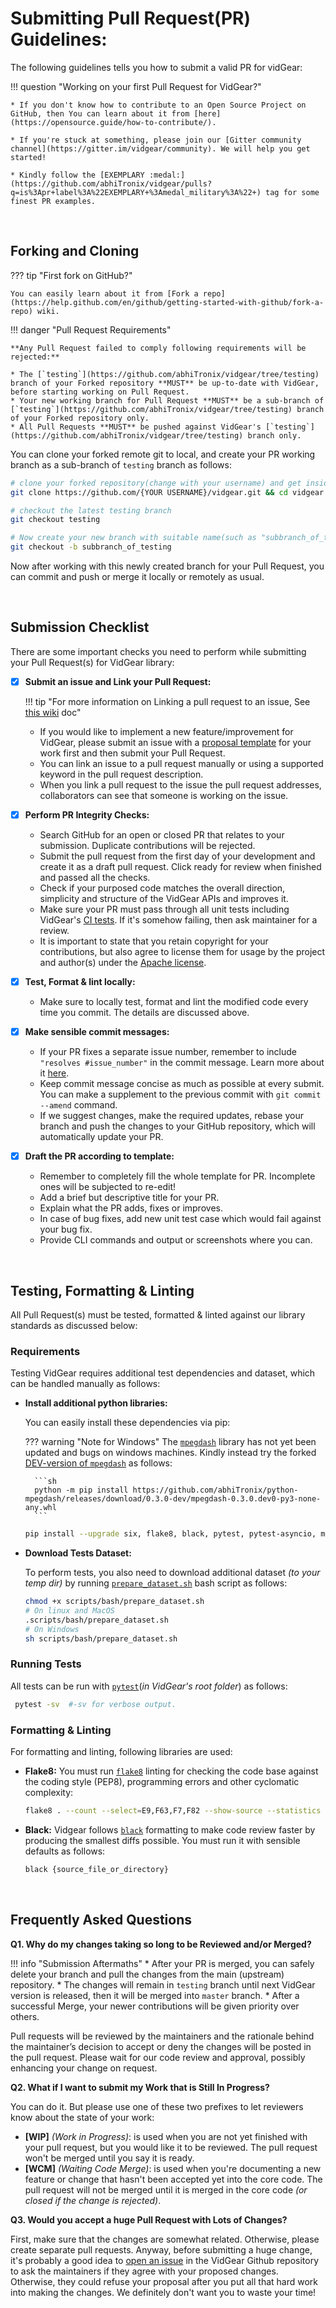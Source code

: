 <!--
===============================================
vidgear library source-code is deployed under the Apache 2.0 License:

Copyright (c) 2019-2020 Abhishek Thakur(@abhiTronix) <abhi.una12@gmail.com>

Licensed under the Apache License, Version 2.0 (the "License");
you may not use this file except in compliance with the License.
You may obtain a copy of the License at

   http://www.apache.org/licenses/LICENSE-2.0

Unless required by applicable law or agreed to in writing, software
distributed under the License is distributed on an "AS IS" BASIS,
WITHOUT WARRANTIES OR CONDITIONS OF ANY KIND, either express or implied.
See the License for the specific language governing permissions and
limitations under the License.
===============================================
-->

# Submitting Pull Request(PR) Guidelines:


The following guidelines tells you how to submit a valid PR for vidGear:

!!! question "Working on your first Pull Request for VidGear?" 

    * If you don't know how to contribute to an Open Source Project on GitHub, then You can learn about it from [here](https://opensource.guide/how-to-contribute/).

    * If you're stuck at something, please join our [Gitter community channel](https://gitter.im/vidgear/community). We will help you get started!

    * Kindly follow the [EXEMPLARY :medal:](https://github.com/abhiTronix/vidgear/pulls?q=is%3Apr+label%3A%22EXEMPLARY+%3Amedal_military%3A%22+) tag for some finest PR examples.


&nbsp; 

## Forking and Cloning

??? tip "First fork on GitHub?" 

    You can easily learn about it from [Fork a repo](https://help.github.com/en/github/getting-started-with-github/fork-a-repo) wiki.


!!! danger "Pull Request Requirements"
    
    **Any Pull Request failed to comply following requirements will be rejected:**

    * The [`testing`](https://github.com/abhiTronix/vidgear/tree/testing) branch of your Forked repository **MUST** be up-to-date with VidGear, before starting working on Pull Request.
    * Your new working branch for Pull Request **MUST** be a sub-branch of [`testing`](https://github.com/abhiTronix/vidgear/tree/testing) branch of your Forked repository only.
    * All Pull Requests **MUST** be pushed against VidGear's [`testing`](https://github.com/abhiTronix/vidgear/tree/testing) branch only.



You can clone your forked remote git to local, and create your PR working branch as a sub-branch of `testing` branch as follows:


```sh
# clone your forked repository(change with your username) and get inside
git clone https://github.com/{YOUR USERNAME}/vidgear.git && cd vidgear

# checkout the latest testing branch
git checkout testing

# Now create your new branch with suitable name(such as "subbranch_of_testing")
git checkout -b subbranch_of_testing
```

Now after working with this newly created branch for your Pull Request, you can commit and push or merge it locally or remotely as usual.


&nbsp; 

## Submission Checklist

There are some important checks you need to perform while submitting your Pull Request(s) for VidGear library:

- [x] **Submit an issue and Link your Pull Request:**

    !!! tip "For more information on Linking a pull request to an issue, See [this wiki](https://docs.github.com/en/github/managing-your-work-on-github/linking-a-pull-request-to-an-issue) doc"
  
  * If you would like to implement a new feature/improvement for VidGear, please submit an issue with a [proposal template](https://github.com/abhiTronix/vidgear/issues/new?labels=issue%3A+proposal&template=proposal.md) for your work first and then submit your Pull Request. 
  * You can link an issue to a pull request manually or using a supported keyword in the pull request description.
  * When you link a pull request to the issue the pull request addresses, collaborators can see that someone is working on the issue. 

- [x] **Perform PR Integrity Checks:** 
    
  * Search GitHub for an open or closed PR that relates to your submission. Duplicate contributions will be rejected.
  * Submit the pull request from the first day of your development and create it as a draft pull request. Click ready for review when finished and passed all the checks.
  * Check if your purposed code matches the overall direction, simplicity and structure of the VidGear APIs and improves it.
  * Make sure your PR must pass through all unit tests including VidGear's [CI tests](#testing-formatting-linting). If it's somehow failing, then ask maintainer for a review.
  * It is important to state that you retain copyright for your contributions, but also agree to license them for usage by the project and author(s) under the [Apache license](https://github.com/abhiTronix/vidgear/blob/master/LICENSE).

- [x] **Test, Format & lint locally:**

  * Make sure to locally test, format and lint the modified code every time you commit. The details are discussed above.

- [x] **Make sensible commit messages:**

  * If your PR fixes a separate issue number, remember to include `"resolves #issue_number"` in the commit message. Learn more about it [here](https://help.github.com/articles/closing-issues-using-keywords/).
  * Keep commit message concise as much as possible at every submit. You can make a supplement to the previous commit with `git commit --amend` command.
  * If we suggest changes, make the required updates, rebase your branch and push the changes to your GitHub repository, which will automatically update your PR.

- [x] **Draft the PR according to template:**

  * Remember to completely fill the whole template for PR. Incomplete ones will be subjected to re-edit!
  * Add a brief but descriptive title for your PR.
  * Explain what the PR adds, fixes or improves.
  * In case of bug fixes, add new unit test case which would fail against your bug fix.
  * Provide CLI commands and output or screenshots where you can.

&nbsp; 

## Testing, Formatting & Linting

All Pull Request(s) must be tested, formatted & linted against our library standards as discussed below:

### Requirements

Testing VidGear requires additional test dependencies and dataset, which can be handled manually as follows:

* **Install additional python libraries:**
  
    You can easily install these dependencies via pip:

    ??? warning "Note for Windows"
        The [`mpegdash`](https://github.com/sangwonl/python-mpegdash) library has not yet been updated and bugs on windows machines. Kindly instead try the forked [DEV-version of `mpegdash`](https://github.com/abhiTronix/python-mpegdash) as follows:
        
        ```sh
        python -m pip install https://github.com/abhiTronix/python-mpegdash/releases/download/0.3.0-dev/mpegdash-0.3.0.dev0-py3-none-any.whl
        ```

    ```sh
    pip install --upgrade six, flake8, black, pytest, pytest-asyncio, mpegdash
    ```

* **Download Tests Dataset:** 

    To perform tests, you also need to download additional dataset *(to your temp dir)* by running [`prepare_dataset.sh`](https://github.com/abhiTronix/vidgear/blob/master/scripts/bash/prepare_dataset.sh)  bash script as follows:

    ```sh
    chmod +x scripts/bash/prepare_dataset.sh
    # On linux and MacOS
    .scripts/bash/prepare_dataset.sh
    # On Windows 
    sh scripts/bash/prepare_dataset.sh
    ```

### Running Tests

All tests can be run with [`pytest`](https://docs.pytest.org/en/stable/)(*in VidGear's root folder*) as follows:

   ```sh
    pytest -sv  #-sv for verbose output.
   ```

### Formatting & Linting

For formatting and linting, following libraries are used:

* **Flake8:** You must run [`flake8`](https://flake8.pycqa.org/en/latest/manpage.html) linting for checking the code base against the coding style (PEP8), programming errors and other cyclomatic complexity:

    ```sh
    flake8 . --count --select=E9,F63,F7,F82 --show-source --statistics
    ```

* **Black:**  Vidgear follows [`black`](https://github.com/psf/black) formatting to make code review faster by producing the smallest diffs possible. You must run it with sensible defaults as follows: 

    ```sh
    black {source_file_or_directory}
    ```

&nbsp; 


## Frequently Asked Questions


**Q1. Why do my changes taking so long to be Reviewed and/or Merged?**

!!! info "Submission Aftermaths"
    * After your PR is merged, you can safely delete your branch and pull the changes from the main (upstream) repository.
    * The changes will remain in `testing` branch until next VidGear version is released, then it will be merged into `master` branch.
    * After a successful Merge, your newer contributions will be given priority over others. 

Pull requests will be reviewed by the maintainers and the rationale behind the maintainer’s decision to accept or deny the changes will be posted in the pull request. Please wait for our code review and approval, possibly enhancing your change on request.


**Q2. What if I want to submit my Work that is Still In Progress?**

You can do it. But please use one of these two prefixes to let reviewers know about the state of your work:

*  **[WIP]** _(Work in Progress)_: is used when you are not yet finished with your pull request, but you would like it to be reviewed. The pull request won't be merged until you say it is ready.
*  **[WCM]** _(Waiting Code Merge)_: is used when you're documenting a new feature or change that hasn't been accepted yet into the core code. The pull request will not be merged until it is merged in the core code _(or closed if the change is rejected)_.


**Q3. Would you accept a huge Pull Request with Lots of Changes?**

First, make sure that the changes are somewhat related. Otherwise, please create separate pull requests. Anyway, before submitting a huge change, it's probably a good idea to [open an issue](../../contribution/issue) in the VidGear Github repository to ask the maintainers if they agree with your proposed changes. Otherwise, they could refuse your proposal after you put all that hard work into making the changes. We definitely don't want you to waste your time!

&nbsp; 